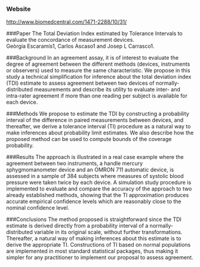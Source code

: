 ### Website
http://www.biomedcentral.com/1471-2288/10/31/

###Paper
The Total Deviation Index estimated by Tolerance Intervals to evaluate the concordance of measurement devices.  
Geòrgia Escaramís1, Carlos Ascaso1 and Josep L Carrasco1.  

###Background
In an agreement assay, it is of interest to evaluate the degree of agreement between the different methods (devices, instruments or observers) used to measure the same characteristic. We propose in this study a technical simplification for inference about the total deviation index (TDI) estimate to assess agreement between two devices of normally-distributed measurements and describe its utility to evaluate inter- and intra-rater agreement if more than one reading per subject is available for each device.

###Methods
We propose to estimate the TDI by constructing a probability interval of the difference in paired measurements between devices, and thereafter, we derive a tolerance interval (TI) procedure as a natural way to make inferences about probability limit estimates. We also describe how the proposed method can be used to compute bounds of the coverage probability.

###Results
The approach is illustrated in a real case example where the agreement between two instruments, a handle mercury sphygmomanometer device and an OMRON 711 automatic device, is assessed in a sample of 384 subjects where measures of systolic blood pressure were taken twice by each device. A simulation study procedure is implemented to evaluate and compare the accuracy of the approach to two already established methods, showing that the TI approximation produces accurate empirical confidence levels which are reasonably close to the nominal confidence level.

###Conclusions
The method proposed is straightforward since the TDI estimate is derived directly from a probability interval of a normally-distributed variable in its original scale, without further transformations. Thereafter, a natural way of making inferences about this estimate is to derive the appropriate TI. Constructions of TI based on normal populations are implemented in most standard statistical packages, thus making it simpler for any practitioner to implement our proposal to assess agreement.
